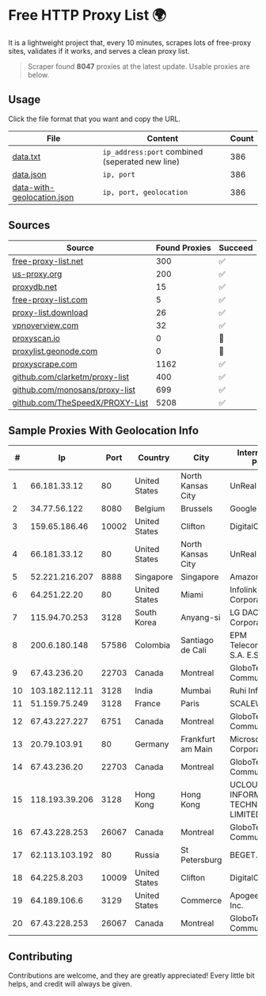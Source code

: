 
# Free HTTP Proxy List 🌍

It is a lightweight project that, every 10 minutes, scrapes lots of free-proxy sites, validates if it works, and serves a clean proxy list.


> Scraper found **8047** proxies at the latest update. Usable proxies are below.

## Usage

Click the file format that you want and copy the URL.


|File|Content|Count|
|----|-------|-----|
|[data.txt](https://raw.githubusercontent.com/themiralay/Proxy-List-World/master/data.txt)|`ip_address:port` combined (seperated new line)|386|
|[data.json](https://raw.githubusercontent.com/themiralay/Proxy-List-World/master/data.json)|`ip, port`|386|
|[data-with-geolocation.json](https://raw.githubusercontent.com/themiralay/Proxy-List-World/master/data-with-geolocation.json)|`ip, port, geolocation`|386|

## Sources

|Source|Found Proxies|Succeed|
|------|-------------|-------|
|[free-proxy-list.net](https://free-proxy-list.net)|300|✅|
|[us-proxy.org](https://www.us-proxy.org)|200|✅|
|[proxydb.net](http://proxydb.net)|15|✅|
|[free-proxy-list.com](https://free-proxy-list.com/?page=&port=&type%5B%5D=http&type%5B%5D=https&up_time=0&search=Search)|5|✅|
|[proxy-list.download](https://www.proxy-list.download/HTTP)|26|✅|
|[vpnoverview.com](https://vpnoverview.com/privacy/anonymous-browsing/free-proxy-servers)|32|✅|
|[proxyscan.io](https://www.proxyscan.io)|0|🚫|
|[proxylist.geonode.com](https://proxylist.geonode.com/api/proxy-list?limit=300&page=1&sort_by=lastChecked&sort_type=desc&protocols=http,https)|0|🚫|
|[proxyscrape.com](https://api.proxyscrape.com/v2/?request=displayproxies&protocol=http&timeout=10000&country=all&ssl=all&anonymity=all)|1162|✅|
|[github.com/clarketm/proxy-list](https://raw.githubusercontent.com/clarketm/proxy-list/master/proxy-list-raw.txt)|400|✅|
|[github.com/monosans/proxy-list](https://raw.githubusercontent.com/monosans/proxy-list/main/proxies/http.txt)|699|✅|
|[github.com/TheSpeedX/PROXY-List](https://raw.githubusercontent.com/TheSpeedX/PROXY-List/master/http.txt)|5208|✅|


## Sample Proxies With Geolocation Info

|#|Ip|Port|Country|City|Internet Service Provider|
|-|--|----|-------|----|-------------------------|
|1|66.181.33.12|80|United States|North Kansas City|UnReal Servers, LLC|
|2|34.77.56.122|8080|Belgium|Brussels|Google LLC|
|3|159.65.186.46|10002|United States|Clifton|DigitalOcean, LLC|
|4|66.181.33.12|80|United States|North Kansas City|UnReal Servers, LLC|
|5|52.221.216.207|8888|Singapore|Singapore|Amazon.com, Inc.|
|6|64.251.22.20|80|United States|Miami|Infolink Global Corporation|
|7|115.94.70.253|3128|South Korea|Anyang-si|LG DACOM Corporation|
|8|200.6.180.148|57586|Colombia|Santiago de Cali|EPM Telecomunicaciones S.A. E.S.P.|
|9|67.43.236.20|22703|Canada|Montreal|GloboTech Communications|
|10|103.182.112.11|3128|India|Mumbai|Ruhi Infotech|
|11|51.159.75.249|3128|France|Paris|SCALEWAY|
|12|67.43.227.227|6751|Canada|Montreal|GloboTech Communications|
|13|20.79.103.91|80|Germany|Frankfurt am Main|Microsoft Corporation|
|14|67.43.236.20|22703|Canada|Montreal|GloboTech Communications|
|15|118.193.39.206|3128|Hong Kong|Hong Kong|UCLOUD INFORMATION TECHNOLOGY (HK) LIMITED|
|16|67.43.228.253|26067|Canada|Montreal|GloboTech Communications|
|17|62.113.103.192|80|Russia|St Petersburg|BEGET.RU|
|18|64.225.8.203|10009|United States|Clifton|DigitalOcean, LLC|
|19|64.189.106.6|3129|United States|Commerce|Apogee Telecom Inc.|
|20|67.43.228.253|26067|Canada|Montreal|GloboTech Communications|



## Contributing

Contributions are welcome, and they are greatly appreciated! Every
little bit helps, and credit will always be given.

